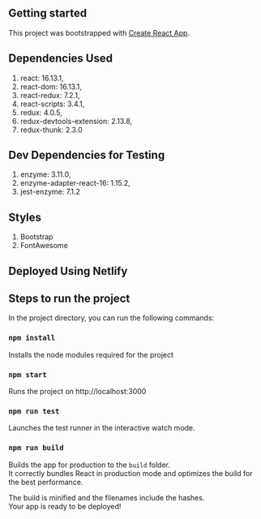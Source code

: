
## Getting started

This project was bootstrapped with [Create React App](https://github.com/facebook/create-react-app).

## Dependencies Used 

1. react: 16.13.1,
2. react-dom: 16.13.1,
3. react-redux: 7.2.1,
4. react-scripts: 3.4.1,
5. redux: 4.0.5,
6. redux-devtools-extension: 2.13.8,
7. redux-thunk: 2.3.0

## Dev Dependencies for Testing
1. enzyme: 3.11.0,
2. enzyme-adapter-react-16: 1.15.2,
3. jest-enzyme: 7.1.2

## Styles

1. Bootstrap
2. FontAwesome

## Deployed Using Netlify

## Steps to run the project

In the project directory, you can run the following commands:


### `npm install`

Installs the node modules required for the project <br/>

### `npm start`

Runs the project on http://localhost:3000


### `npm run test`

Launches the test runner in the interactive watch mode.<br />

### `npm run build`

Builds the app for production to the `build` folder.<br />
It correctly bundles React in production mode and optimizes the build for the best performance.

The build is minified and the filenames include the hashes.<br />
Your app is ready to be deployed!

